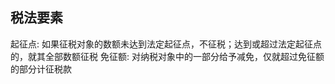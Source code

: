 

## 税法要素
起征点: 如果征税对象的数额未达到法定起征点，不征税；达到或超过法定起征点的，就其全部数额征税
免征额: 对纳税对象中的一部分给予减免，仅就超过免征额的部分计征税款

























































































































































